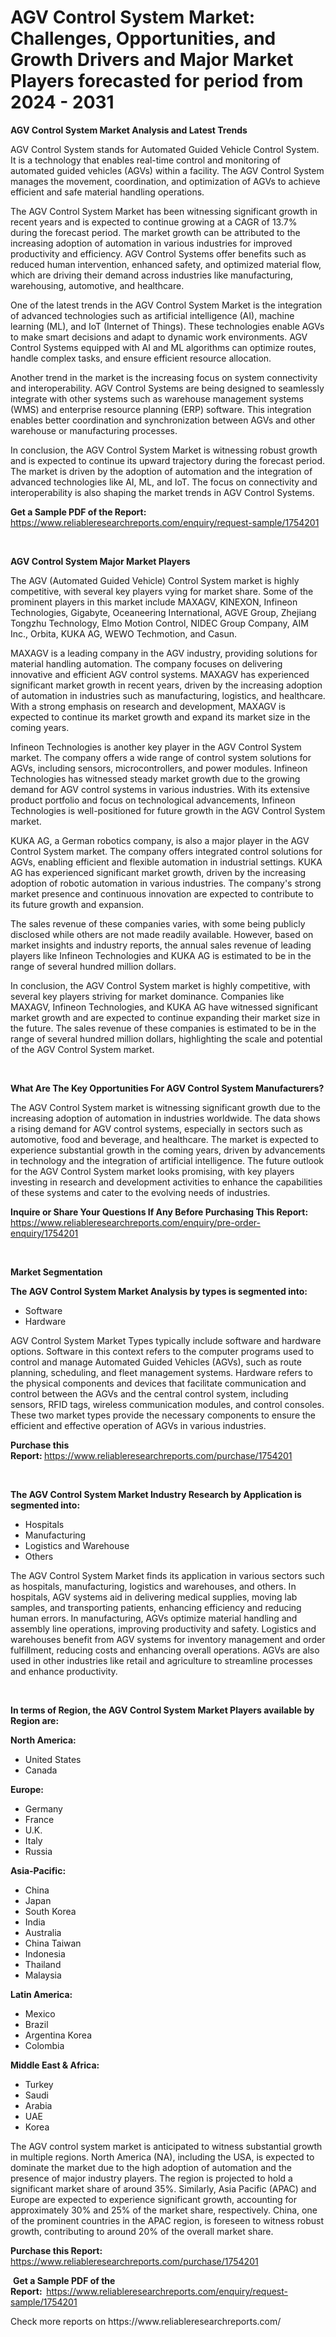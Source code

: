 <p><h1>AGV Control System Market: Challenges, Opportunities, and Growth Drivers and Major Market Players forecasted for period from 2024 - 2031</h1></p><p><strong>AGV Control System Market Analysis and Latest Trends</strong></p>
<p><p>AGV Control System stands for Automated Guided Vehicle Control System. It is a technology that enables real-time control and monitoring of automated guided vehicles (AGVs) within a facility. The AGV Control System manages the movement, coordination, and optimization of AGVs to achieve efficient and safe material handling operations.</p><p>The AGV Control System Market has been witnessing significant growth in recent years and is expected to continue growing at a CAGR of 13.7% during the forecast period. The market growth can be attributed to the increasing adoption of automation in various industries for improved productivity and efficiency. AGV Control Systems offer benefits such as reduced human intervention, enhanced safety, and optimized material flow, which are driving their demand across industries like manufacturing, warehousing, automotive, and healthcare.</p><p>One of the latest trends in the AGV Control System Market is the integration of advanced technologies such as artificial intelligence (AI), machine learning (ML), and IoT (Internet of Things). These technologies enable AGVs to make smart decisions and adapt to dynamic work environments. AGV Control Systems equipped with AI and ML algorithms can optimize routes, handle complex tasks, and ensure efficient resource allocation.</p><p>Another trend in the market is the increasing focus on system connectivity and interoperability. AGV Control Systems are being designed to seamlessly integrate with other systems such as warehouse management systems (WMS) and enterprise resource planning (ERP) software. This integration enables better coordination and synchronization between AGVs and other warehouse or manufacturing processes.</p><p>In conclusion, the AGV Control System Market is witnessing robust growth and is expected to continue its upward trajectory during the forecast period. The market is driven by the adoption of automation and the integration of advanced technologies like AI, ML, and IoT. The focus on connectivity and interoperability is also shaping the market trends in AGV Control Systems.</p></p>
<p><strong>Get a Sample PDF of the Report:&nbsp;</strong> <a href="https://www.reliableresearchreports.com/enquiry/request-sample/1754201">https://www.reliableresearchreports.com/enquiry/request-sample/1754201</a></p>
<p>&nbsp;</p>
<p><strong>AGV Control System Major Market Players</strong></p>
<p><p>The AGV (Automated Guided Vehicle) Control System market is highly competitive, with several key players vying for market share. Some of the prominent players in this market include MAXAGV, KINEXON, Infineon Technologies, Gigabyte, Oceaneering International, AGVE Group, Zhejiang Tongzhu Technology, Elmo Motion Control, NIDEC Group Company, AIM Inc., Orbita, KUKA AG, WEWO Techmotion, and Casun.</p><p>MAXAGV is a leading company in the AGV industry, providing solutions for material handling automation. The company focuses on delivering innovative and efficient AGV control systems. MAXAGV has experienced significant market growth in recent years, driven by the increasing adoption of automation in industries such as manufacturing, logistics, and healthcare. With a strong emphasis on research and development, MAXAGV is expected to continue its market growth and expand its market size in the coming years.</p><p>Infineon Technologies is another key player in the AGV Control System market. The company offers a wide range of control system solutions for AGVs, including sensors, microcontrollers, and power modules. Infineon Technologies has witnessed steady market growth due to the growing demand for AGV control systems in various industries. With its extensive product portfolio and focus on technological advancements, Infineon Technologies is well-positioned for future growth in the AGV Control System market.</p><p>KUKA AG, a German robotics company, is also a major player in the AGV Control System market. The company offers integrated control solutions for AGVs, enabling efficient and flexible automation in industrial settings. KUKA AG has experienced significant market growth, driven by the increasing adoption of robotic automation in various industries. The company's strong market presence and continuous innovation are expected to contribute to its future growth and expansion.</p><p>The sales revenue of these companies varies, with some being publicly disclosed while others are not made readily available. However, based on market insights and industry reports, the annual sales revenue of leading players like Infineon Technologies and KUKA AG is estimated to be in the range of several hundred million dollars.</p><p>In conclusion, the AGV Control System market is highly competitive, with several key players striving for market dominance. Companies like MAXAGV, Infineon Technologies, and KUKA AG have witnessed significant market growth and are expected to continue expanding their market size in the future. The sales revenue of these companies is estimated to be in the range of several hundred million dollars, highlighting the scale and potential of the AGV Control System market.</p></p>
<p>&nbsp;</p>
<p><strong>What Are The Key Opportunities For AGV Control System Manufacturers?</strong></p>
<p><p>The AGV Control System market is witnessing significant growth due to the increasing adoption of automation in industries worldwide. The data shows a rising demand for AGV control systems, especially in sectors such as automotive, food and beverage, and healthcare. The market is expected to experience substantial growth in the coming years, driven by advancements in technology and the integration of artificial intelligence. The future outlook for the AGV Control System market looks promising, with key players investing in research and development activities to enhance the capabilities of these systems and cater to the evolving needs of industries.</p></p>
<p><strong>Inquire or Share Your Questions If Any Before Purchasing This Report:</strong> <a href="https://www.reliableresearchreports.com/enquiry/pre-order-enquiry/1754201">https://www.reliableresearchreports.com/enquiry/pre-order-enquiry/1754201</a></p>
<p>&nbsp;</p>
<p><strong>Market Segmentation</strong></p>
<p><strong>The AGV Control System Market Analysis by types is segmented into:</strong></p>
<p><ul><li>Software</li><li>Hardware</li></ul></p>
<p><p>AGV Control System Market Types typically include software and hardware options. Software in this context refers to the computer programs used to control and manage Automated Guided Vehicles (AGVs), such as route planning, scheduling, and fleet management systems. Hardware refers to the physical components and devices that facilitate communication and control between the AGVs and the central control system, including sensors, RFID tags, wireless communication modules, and control consoles. These two market types provide the necessary components to ensure the efficient and effective operation of AGVs in various industries.</p></p>
<p><strong>Purchase this Report:&nbsp;</strong><a href="https://www.reliableresearchreports.com/purchase/1754201">https://www.reliableresearchreports.com/purchase/1754201</a></p>
<p>&nbsp;</p>
<p><strong>The AGV Control System Market Industry Research by Application is segmented into:</strong></p>
<p><ul><li>Hospitals</li><li>Manufacturing</li><li>Logistics and Warehouse</li><li>Others</li></ul></p>
<p><p>The AGV Control System Market finds its application in various sectors such as hospitals, manufacturing, logistics and warehouses, and others. In hospitals, AGV systems aid in delivering medical supplies, moving lab samples, and transporting patients, enhancing efficiency and reducing human errors. In manufacturing, AGVs optimize material handling and assembly line operations, improving productivity and safety. Logistics and warehouses benefit from AGV systems for inventory management and order fulfillment, reducing costs and enhancing overall operations. AGVs are also used in other industries like retail and agriculture to streamline processes and enhance productivity.</p></p>
<p>&nbsp;</p>
<p><strong>In terms of Region, the AGV Control System Market Players available by Region are:</strong></p>
<p>
    <p> <strong> North America: </strong>
        <ul>
            <li>United States</li>
            <li>Canada</li>
        </ul>
        </p> 
    <p> <strong> Europe: </strong>
        <ul>
            <li>Germany</li>
            <li>France</li>
            <li>U.K.</li>
            <li>Italy</li>
            <li>Russia</li>
        </ul>
        </p> 
    <p> <strong> Asia-Pacific: </strong>
        <ul>
            <li>China</li>
            <li>Japan</li>
            <li>South Korea</li>
            <li>India</li>
            <li>Australia</li>
            <li>China Taiwan</li>
            <li>Indonesia</li>
            <li>Thailand</li>
            <li>Malaysia</li>
        </ul>
        </p> 
    <p> <strong> Latin America: </strong>
        <ul>
            <li>Mexico</li>
            <li>Brazil</li>
            <li>Argentina Korea</li>
            <li>Colombia</li>
        </ul>
        </p> 
    <p> <strong> Middle East & Africa: </strong>
        <ul>
            <li>Turkey</li>
            <li>Saudi</li>
            <li>Arabia</li>
            <li>UAE</li>
            <li>Korea</li>
        </ul>
    </p>
    </p>
<p><p>The AGV control system market is anticipated to witness substantial growth in multiple regions. North America (NA), including the USA, is expected to dominate the market due to the high adoption of automation and the presence of major industry players. The region is projected to hold a significant market share of around 35%. Similarly, Asia Pacific (APAC) and Europe are expected to experience significant growth, accounting for approximately 30% and 25% of the market share, respectively. China, one of the prominent countries in the APAC region, is foreseen to witness robust growth, contributing to around 20% of the overall market share.</p></p>
<p><strong>Purchase this Report: </strong><a href="https://www.reliableresearchreports.com/purchase/1754201">https://www.reliableresearchreports.com/purchase/1754201</a></p>
<p>&nbsp;<strong>Get a Sample PDF of the Report:&nbsp;&nbsp;</strong><a href="https://www.reliableresearchreports.com/enquiry/request-sample/1754201">https://www.reliableresearchreports.com/enquiry/request-sample/1754201</a></p>
<p><strong></strong></p>
<p>Check more reports on https://www.reliableresearchreports.com/</p>
